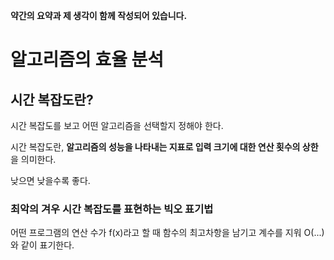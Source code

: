 **약간의 요약과 제 생각이 함께 작성되어 있습니다.**

# 알고리즘의 효율 분석

## 시간 복잡도란?

시간 복잡도를 보고 어떤 알고리즘을 선택할지 정해야 한다.

시간 복잡도란, **알고리즘의 성능을 나타내는 지표로 입력 크기에 대한 연산 횟수의 상한**을 의미한다.

낮으면 낮을수록 좋다.

### 최악의 겨우 시간 복잡도를 표현하는 빅오 표기법

어떤 프로그램의 연산 수가 f(x)라고 할 때 함수의 최고차항을 남기고 계수를 지워 O(...)와 같이 표기한다.
